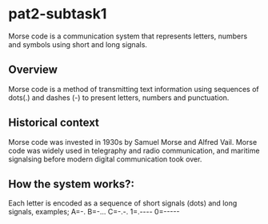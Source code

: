 # pat2-subtask1
Morse code is a communication system that represents letters, numbers and symbols using short and long signals.  
## Overview
Morse code is a method of transmitting text information using sequences of dots(.) and dashes (-) to present letters, numbers and punctuation.
## Historical context
Morse code was invested in 1930s by Samuel Morse and Alfred Vail.
Morse code was widely used in telegraphy and radio communication, and maritime signalsing before modern digital communication took over.
## How the system works?:
Each letter is encoded as a sequence of short signals (dots) and long signals, examples;
A=-.
B=-...
C=-.-.
1=.----
0=-----
